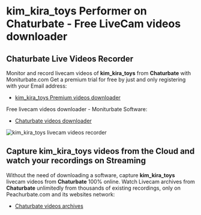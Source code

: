 # kim_kira_toys Performer on Chaturbate - Free LiveCam videos downloader

## Chaturbate Live Videos Recorder

Monitor and record livecam videos of **kim_kira_toys** from **Chaturbate** with Moniturbate.com
Get a premium trial for free by just and only registering with your Email address:
* [kim_kira_toys Premium videos downloader](https://moniturbate.com/request-demo-licence-key.html)

Free livecam videos downloader - Moniturbate Software:
* [Chaturbate videos downloader](https://moniturbate.com/moniturbate-download-software.html)

![kim_kira_toys livecam videos recorder](https://peachurnet.com/templates/moniturbate-software.png)


## Capture kim_kira_toys videos from the Cloud and watch your recordings on Streaming

Without the need of downloading a software, capture **kim_kira_toys** livecam videos from **Chaturbate** 100% online.
Watch Livecam archives from **Chaturbate** unlimitedly from thousands of existing recordings, only on Peachurbate.com and its websites network:
* [Chaturbate videos archives](https://peachurnet.com/)